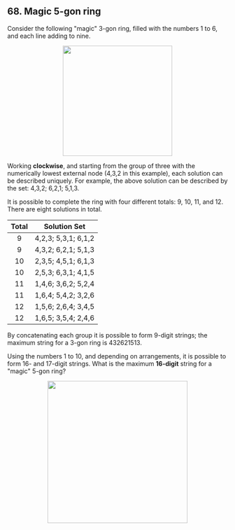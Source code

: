 ## 68. Magic 5-gon ring

Consider the following "magic" 3-gon ring, filled with the numbers 1 to 6, and each line adding to nine.

<p align="center">
  <img src="https://projecteuler.net/project/images/p068_1.png" width="250" height="252">
</p>

Working **clockwise**, and starting from the group of three with the numerically lowest external node (4,3,2 in this example), each solution can be described uniquely. For example, the above solution can be described by the set: 4,3,2; 6,2,1; 5,1,3.

It is possible to complete the ring with four different totals: 9, 10, 11, and 12. There are eight solutions in total.

Total | Solution Set
:---: | :---:
9 | 4,2,3; 5,3,1; 6,1,2
9 | 4,3,2; 6,2,1; 5,1,3
10 | 2,3,5; 4,5,1; 6,1,3
10 | 2,5,3; 6,3,1; 4,1,5
11 | 1,4,6; 3,6,2; 5,2,4
11 | 1,6,4; 5,4,2; 3,2,6
12 | 1,5,6; 2,6,4; 3,4,5
12 | 1,6,5; 3,5,4; 2,4,6

By concatenating each group it is possible to form 9-digit strings; the maximum string for a 3-gon ring is 432621513.

Using the numbers 1 to 10, and depending on arrangements, it is possible to form 16- and 17-digit strings. What is the maximum **16-digit** string for a "magic" 5-gon ring?

<p align="center">
  <img src="https://projecteuler.net/project/images/p068_2.png" width="320" height="325">
</p>
